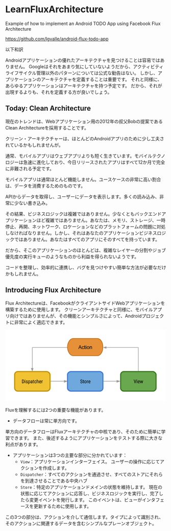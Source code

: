 # LearnFluxArchitecture
Example of how to implement an Android TODO App using Facebook Flux Architecture

https://github.com/lgvalle/android-flux-todo-app

以下和訳

Androidアプリケーションの優れたアーキテクチャを見つけることは容易ではありません。 Googleはそれをあまり気にしていないようだから、アクティビティライフサイクル管理以外のパターンについては公式な勧告はない。
しかし、アプリケーションのアーキテクチャを定義することは重要です。 それと同様に、あらゆるアプリケーションはアーキテクチャを持つ予定です。 だから、それが出現するよりも、それを定義する方が良いでしょう。

## Today: Clean Architecture

現在のトレンドは、Webアプリケーション用の2012年の叔父Bobの提案であるClean Architectureを採用することです。

クリーン・アーキテクチャーは、ほとんどのAndroidアプリのために少し工夫されているかもしれませんが。

通常、モバイルアプリはウェブアプリよりも短く生きています。モバイルテクノロジーは急速に進化しており、今日リリースされたアプリはすべて12か月で完全に非難される予定です。

モバイルアプリは通常ほとんど機能しません。ユースケースの非常に高い割合は、データを消費するためのものです。 

APIからデータを取得し、ユーザーにデータを表示します。多くの読み込み、非常に少ない書き込み。

その結果、ビジネスロジックは複雑ではありません。少なくともバックエンドアプリケーションほど複雑ではありません。あなたは、メモリ、ストレージ、一時停止、再開、ネットワーク、ロケーションなどのプラットフォームの問題に対処しなければなりません。しかし、それはあなたのアプリケーションビジネスロジックではありません。あなたはすべてのアプリにそのすべてを持っています。

だから、そこのアプリケーションのほとんどは、複雑なレイヤーの分割やジョブ優先度の実行キューのようなものから利益を得られないようです。

コードを整理し、効率的に連携し、バグを見つけやすい簡単な方法が必要なだけかもしれません。

## Introducing Flux Architecture

Flux Architectureは、FacebookがクライアントサイドWebアプリケーションを構築するために使用します。 クリーンアーキテクチャと同様に、モバイルアプリ向けではありませんが、その機能とシンプルさによって、Androidプロジェクトに非常によく適応できます。

![](https://raw.githubusercontent.com/lgvalle/lgvalle.github.io/master/public/images/flux-graph-simple.png)

Fluxを理解するには2つの重要な機能があります。

- データフローは常に単方向です。

単方向のデータフローはFluxアーキテクチャの中核であり、そのために簡単に学習できます。 また、後述するようにアプリケーションをテストする際に大きな利点があります。

- アプリケーションは3つの主要な部分に分かれています：
  - `View`：アプリケーションインターフェイス。 ユーザーの操作に応じてアクションを作成します。
  - `Dispatcher`：すべてのアクションを通過させ、すべてのストアにそれらを到達させることである中央ハブ
  - `Store`：特定のアプリケーションドメインの状態を維持します。 現在の状態に応じてアクションに応答し、ビジネスロジックを実行し、完了したら変更イベントを発行します。 このイベントは、ビューがインタフェースを更新するために使用します。
  
この3つの部分は、アクションを介して通信します。タイプによって識別され、そのアクションに関連するデータを含むシンプルなプレーンオブジェクト。
